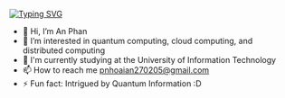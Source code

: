 [![Typing SVG](https://readme-typing-svg.demolab.com/?lines=Xin+Chào;Tôi+tên+là+An)](https://git.io/typing-svg)
- 👋 Hi, I’m An Phan
- 👀 I’m interested in quantum computing, cloud computing, and distributed computing
- 🌱 I'm currently studying at the University of Information Technology
- 📫 How to reach me [pnhoaian270205@gmail.com](mailto:pnhoaian270205@gmail.com)
- ⚡ Fun fact: Intrigued by Quantum Information :D
